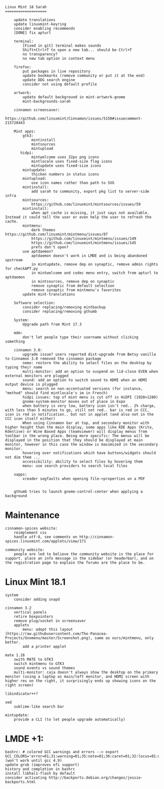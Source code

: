 	Linux Mint 18 Sarah
	===================

        update translations
        update linuxmint-keyring
        consider enabling recommends
        [DONE] fix apturl

        terminal:
            [Fixed in git] terminal makes sounds
            Shift+Ctrl+T to open a new tab... should be Ctrl+T
            no transparency?
            no new tab option in context menu

        firefox:
            put packages in live repository
            update bookmarks (remove community or put it at the end)
            update DDG search engine
            consider not using default profile

        artwork:
            update default background in mint-artwork-gnome
            mint-backgrounds-sarah

        cinnamon screensaver:
            https://github.com/linuxmint/Cinnamon/issues/5150#issuecomment-215728443

        Mint apps:
            gtk3:
                mintinstall
                mintsources
                mintupload
           hidpi:
                mintwelcome uses 32px png icons
                mintlocale uses fixed-size flag icons
                mintupdate uses fixed-size icons
            mintupdate:
                thicken numbers in status icons
            mintupload:
                use icon names rather than path to SVG
            mintinstall:
                add sarah to community, export pkg list to server-side infra
            mintsources:
                https://github.com/linuxmint/mintsources/issues/59
            mintinstall:
                when apt cache is missing, it just says not available. Instead it could tell the user or even help the user to refresh the cache.
            mintmenu:
                dark themes https://github.com/linuxmint/mintmenu/issues/87
                https://github.com/linuxmint/mintmenu/issues/149
                https://github.com/linuxmint/mintmenu/issues/145
                prefs don't open?
            use aptdaemon?
                aptdaemon doesn't work in LMDE and is being abandoned upstream
                in mintupdate, remove dep on synaptic, remove admin rights for checkAPT.py
                in mintwelcome and codec menu entry, switch from apturl to aptdaemon
                in mintsources, remove dep on synaptic
                remove synaptic from default selection
                remove synaptic from mintmenu's favorites
            update mint-translations

        Software selection:
            consider replacing/removing mintbackup
            consider replacing/removing gthumb

		System:
            Upgrade path from Mint 17.3

        mdm:
            don't let people type their username without clicking something

		cinnamon 3.0:
            upgrade issue? users reported dist-upgrade from Betsy vanilla to Cinnamon 3.0 removed the cinnamon package
            nemo: restore the ability to select files on the desktop by typing their name
			multi-monitor: add an option to suspend on lid-close EVEN when external monitors are plugged
			sound: add an option to switch sound to HDMI when an HDMI output device is plugged
			menu: search on non-accentuated versions (for instance, "method" should find mintlocale's im in French)
			hidpi issues: top of mint menu is cut off in HiDPI (1920×1280)
			gnome-system-monitor moves out of place in Expo
			when battery is very low, battery icon isn't red.. 2% charge, with less than 5 minutes to go, still not red.. bar is red in CCC, icon is red in notification.. but not in applet (and also not in the CCC icon itself either)
			When using Cinnamon bar at top, and secondary monitor with higher height than the main display, some apps like KDE Apps (Krita, Kdenlive) or Wine Based Apps (teamviewer) will display menus from toolbar in the wrong place. Being more specific: The menus will be displayed in the position that they should be displayed at main monitor, however in this case the window is maximized in the secondary monitor.
			hovering over notifications which have buttons/widgets should not dim them ...
			accessibility: ability to select files by hovering them
            menu: use search providers to search local files

        xapps:
            xreader segfaults when opening file->properties on a PDF


		gthumb tries to launch gnome-control-center when applying a background


Maintenance
===========

	cinnamon-spices website:
        reimplement css
		handle utf-8, see comments on http://cinnamon-spices.linuxmint.com/applets/view/171

    community website:
        people are led to believe the community website is the place for support. place an info message in the sidebar (or headerbar), and on the registration page to explain the forums are the place to be.

Linux Mint 18.1
===============

    system
        consider adding snapd

    cinnamon 3.2
        vertical panels
        retire boxpointers
        remove plug/socket in screensaver
        applets
            menu: adopt this layout (https://raw.githubusercontent.com/The-Panacea-Projects/Gnomenu/master/Screenshot.png), same as ours/mintmenu, only better.
            add a printer applet

    mate 1.16
        swith MATE to GTK3
        switch mintmenu to GTK3
        sound events vs sound themes
        multi-monitor: caja doesn't always show the desktop on the primary monitor (using a laptop as main/left monitor, and HDMI screen with higher res on the right, it surprisingly ends up showing icons on the right screen)

    libindicator++?

    xed
        sublime-like search bar

    mintupdate:
        provide a CLI (to let people upgrade automatically)

LMDE +1:
=========

    bashrc: # colored GCC warnings and errors --> export GCC_COLORS='error=01;31:warning=01;35:note=01;36:caret=01;32:locus=01:quote=01' (won't work until gcc 4.9)
    update grub (improves efi support)
    history and completion in bashrc
    install libhal1-flash by default
    consider activating http://backports.debian.org/changes/jessie-backports.html
